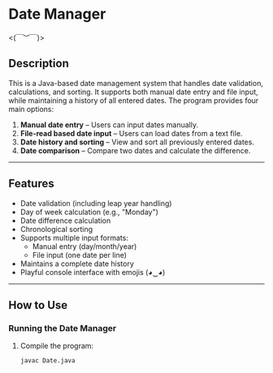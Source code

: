 # Date Manager
<(￣︶￣)>

## Description
This is a Java-based date management system that handles date validation, calculations, and sorting. It supports both manual date entry and file input, while maintaining a history of all entered dates.
The program provides four main options:
1. **Manual date entry** – Users can input dates manually.
2. **File-read based date input** – Users can load dates from a text file.
3. **Date history and sorting** – View and sort all previously entered dates.
4. **Date comparison** – Compare two dates and calculate the difference.

---

## Features
- Date validation (including leap year handling)
- Day of week calculation (e.g., "Monday")
- Date difference calculation
- Chronological sorting
- Supports multiple input formats:
  - Manual entry (day/month/year)
  - File input (one date per line)
- Maintains a complete date history
- Playful console interface with emojis (◕‿◕)

---

## How to Use

### Running the Date Manager
1. Compile the program:
   ```sh
   javac Date.java
